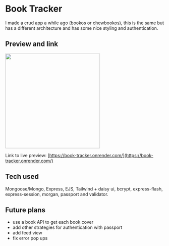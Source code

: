 # Book Tracker

I made a crud app a while ago (bookos or chewbookos), this is the same but has a different architecture and has some nice styling and authentication.

## Preview and link

<img src="https://ik.imagekit.io/a8p7pl7hs/git-previews/mvc_wkpMoLB5E.gif?ik-sdk-version=javascript-1.4.3&updatedAt=1662250813715" width='300'>

Link to live preview: [https://book-tracker.onrender.com/](https://book-tracker.onrender.com/)

## Tech used

Mongoose/Mongo, Express, EJS, Tailwind + daisy ui, bcrypt, express-flash, express-session, morgan, passport and validator.

## Future plans

- use a book API to get each book cover
- add other strategies for authentication with passport
- add feed view
- fix error pop ups